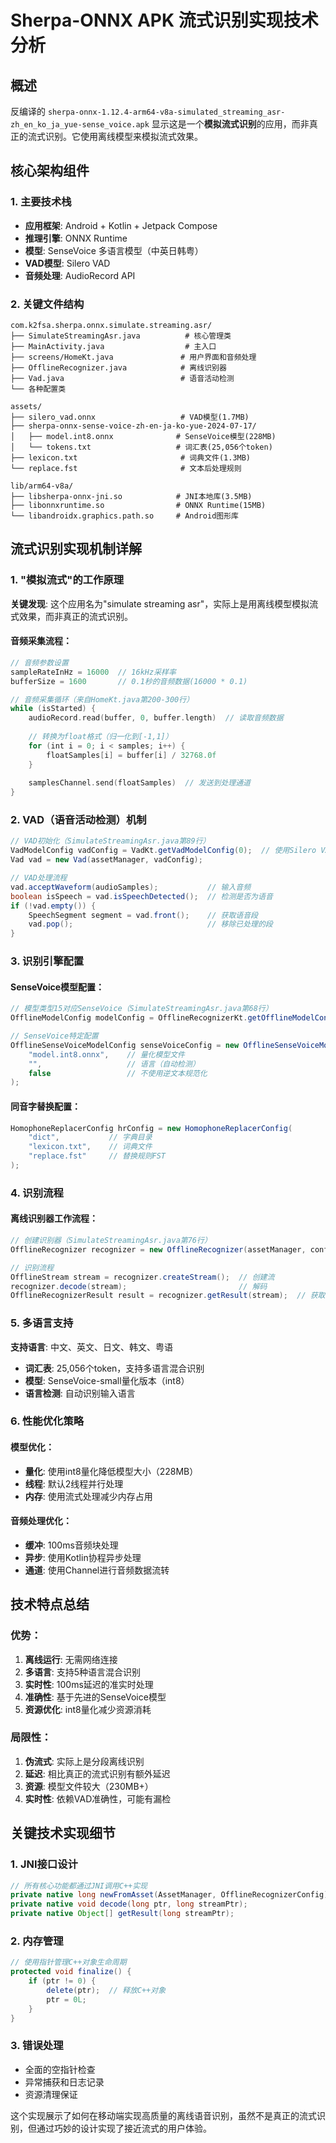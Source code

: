 # Sherpa-ONNX APK 流式识别实现技术分析

## 概述
反编译的 `sherpa-onnx-1.12.4-arm64-v8a-simulated_streaming_asr-zh_en_ko_ja_yue-sense_voice.apk` 显示这是一个**模拟流式识别**的应用，而非真正的流式识别。它使用离线模型来模拟流式效果。

## 核心架构组件

### 1. 主要技术栈
- **应用框架**: Android + Kotlin + Jetpack Compose
- **推理引擎**: ONNX Runtime
- **模型**: SenseVoice 多语言模型（中英日韩粤）
- **VAD模型**: Silero VAD
- **音频处理**: AudioRecord API

### 2. 关键文件结构
```
com.k2fsa.sherpa.onnx.simulate.streaming.asr/
├── SimulateStreamingAsr.java          # 核心管理类
├── MainActivity.java                  # 主入口
├── screens/HomeKt.java               # 用户界面和音频处理
├── OfflineRecognizer.java            # 离线识别器
├── Vad.java                          # 语音活动检测
└── 各种配置类

assets/
├── silero_vad.onnx                   # VAD模型(1.7MB)
├── sherpa-onnx-sense-voice-zh-en-ja-ko-yue-2024-07-17/
│   ├── model.int8.onnx              # SenseVoice模型(228MB)
│   └── tokens.txt                   # 词汇表(25,056个token)
├── lexicon.txt                       # 词典文件(1.3MB)
└── replace.fst                       # 文本后处理规则

lib/arm64-v8a/
├── libsherpa-onnx-jni.so            # JNI本地库(3.5MB)
├── libonnxruntime.so                # ONNX Runtime(15MB)
└── libandroidx.graphics.path.so     # Android图形库
```

## 流式识别实现机制详解

### 1. "模拟流式"的工作原理

**关键发现**: 这个应用名为"simulate streaming asr"，实际上是用离线模型模拟流式效果，而非真正的流式识别。

#### 音频采集流程：
```kotlin
// 音频参数设置
sampleRateInHz = 16000  // 16kHz采样率
bufferSize = 1600       // 0.1秒的音频数据(16000 * 0.1)

// 音频采集循环（来自HomeKt.java第200-300行）
while (isStarted) {
    audioRecord.read(buffer, 0, buffer.length)  // 读取音频数据
    
    // 转换为float格式（归一化到[-1,1]）
    for (int i = 0; i < samples; i++) {
        floatSamples[i] = buffer[i] / 32768.0f
    }
    
    samplesChannel.send(floatSamples)  // 发送到处理通道
}
```

### 2. VAD（语音活动检测）机制

```java
// VAD初始化（SimulateStreamingAsr.java第89行）
VadModelConfig vadConfig = VadKt.getVadModelConfig(0);  // 使用Silero VAD
Vad vad = new Vad(assetManager, vadConfig);

// VAD处理流程
vad.acceptWaveform(audioSamples);           // 输入音频
boolean isSpeech = vad.isSpeechDetected();  // 检测是否为语音
if (!vad.empty()) {
    SpeechSegment segment = vad.front();    // 获取语音段
    vad.pop();                              // 移除已处理的段
}
```

### 3. 识别引擎配置

#### SenseVoice模型配置：
```java
// 模型类型15对应SenseVoice（SimulateStreamingAsr.java第68行）
OfflineModelConfig modelConfig = OfflineRecognizerKt.getOfflineModelConfig(15);

// SenseVoice特定配置
OfflineSenseVoiceModelConfig senseVoiceConfig = new OfflineSenseVoiceModelConfig(
    "model.int8.onnx",    // 量化模型文件
    "",                   // 语言（自动检测）
    false                 // 不使用逆文本规范化
);
```

#### 同音字替换配置：
```java
HomophoneReplacerConfig hrConfig = new HomophoneReplacerConfig(
    "dict",           // 字典目录
    "lexicon.txt",    // 词典文件
    "replace.fst"     // 替换规则FST
);
```

### 4. 识别流程

#### 离线识别器工作流程：
```java
// 创建识别器（SimulateStreamingAsr.java第76行）
OfflineRecognizer recognizer = new OfflineRecognizer(assetManager, config);

// 识别流程
OfflineStream stream = recognizer.createStream();  // 创建流
recognizer.decode(stream);                         // 解码
OfflineRecognizerResult result = recognizer.getResult(stream);  // 获取结果
```

### 5. 多语言支持

**支持语言**: 中文、英文、日文、韩文、粤语
- **词汇表**: 25,056个token，支持多语言混合识别
- **模型**: SenseVoice-small量化版本（int8）
- **语言检测**: 自动识别输入语言

### 6. 性能优化策略

#### 模型优化：
- **量化**: 使用int8量化降低模型大小（228MB）
- **线程**: 默认2线程并行处理
- **内存**: 使用流式处理减少内存占用

#### 音频处理优化：
- **缓冲**: 100ms音频块处理
- **异步**: 使用Kotlin协程异步处理
- **通道**: 使用Channel进行音频数据流转

## 技术特点总结

### 优势：
1. **离线运行**: 无需网络连接
2. **多语言**: 支持5种语言混合识别
3. **实时性**: 100ms延迟的准实时处理
4. **准确性**: 基于先进的SenseVoice模型
5. **资源优化**: int8量化减少资源消耗

### 局限性：
1. **伪流式**: 实际上是分段离线识别
2. **延迟**: 相比真正的流式识别有额外延迟
3. **资源**: 模型文件较大（230MB+）
4. **实时性**: 依赖VAD准确性，可能有漏检

## 关键技术实现细节

### 1. JNI接口设计
```java
// 所有核心功能都通过JNI调用C++实现
private native long newFromAsset(AssetManager, OfflineRecognizerConfig);
private native void decode(long ptr, long streamPtr);
private native Object[] getResult(long streamPtr);
```

### 2. 内存管理
```java
// 使用指针管理C++对象生命周期
protected void finalize() {
    if (ptr != 0) {
        delete(ptr);  // 释放C++对象
        ptr = 0L;
    }
}
```

### 3. 错误处理
- 全面的空指针检查
- 异常捕获和日志记录
- 资源清理保证

这个实现展示了如何在移动端实现高质量的离线语音识别，虽然不是真正的流式识别，但通过巧妙的设计实现了接近流式的用户体验。 